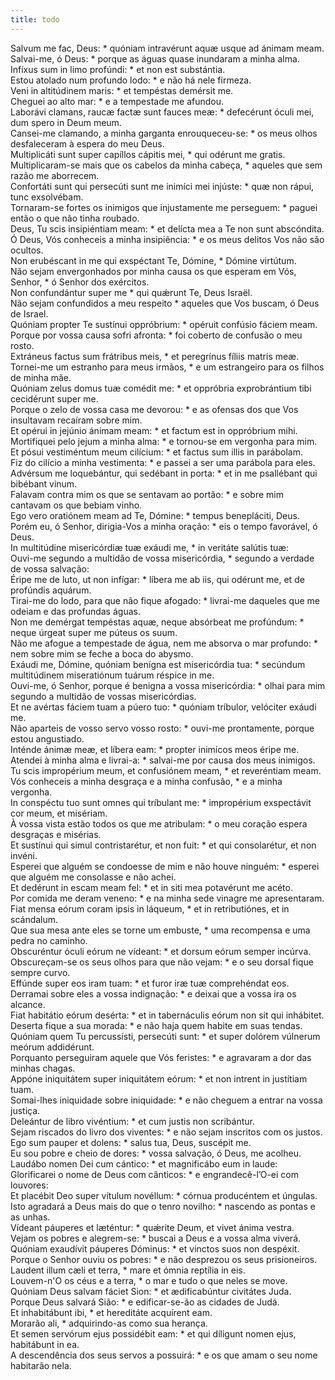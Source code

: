 ```yaml
---
title: todo
---
```

<div class="dropcap text-justify">Salvum me fac, Deus: * quóniam intravérunt aquæ usque ad ánimam meam.</div>
<div class="dropcap text-justify">Salvai-me, ó Deus: * porque as águas quase inundaram a minha alma.</div>
<div class="text-justify">Infíxus sum in limo profúndi: * et non est substántia.</div>
<div class="text-justify">Estou atolado num profundo lodo: * e não há nele firmeza.</div>
<div class="text-justify">Veni in altitúdinem maris: * et tempéstas demérsit me.</div>
<div class="text-justify">Cheguei ao alto mar: * e a tempestade me afundou.</div>
<div class="text-justify">Laborávi clamans, raucæ factæ sunt fauces meæ: * defecérunt óculi mei, dum spero in Deum meum.</div>
<div class="text-justify">Cansei-me clamando, a minha garganta enrouqueceu-se: * os meus olhos desfaleceram à espera do meu Deus.</div>
<div class="text-justify">Multiplicáti sunt super capíllos cápitis mei, * qui odérunt me gratis.</div>
<div class="text-justify">Multiplicaram-se mais que os cabelos da minha cabeça, * aqueles que sem razão me aborrecem.</div>
<div class="text-justify">Confortáti sunt qui persecúti sunt me inimíci mei injúste: * quæ non rápui, tunc exsolvébam.</div>
<div class="text-justify">Tornaram-se fortes os inimigos que injustamente me perseguem: * paguei então o que não tinha roubado.</div>
<div class="text-justify">Deus, Tu scis insipiéntiam meam: * et delícta mea a Te non sunt abscóndita.</div>
<div class="text-justify">Ó Deus, Vós conheceis a minha insipiência: * e os meus delitos Vos não são ocultos.</div>
<div class="text-justify">Non erubéscant in me qui exspéctant Te, Dómine, * Dómine virtútum.</div>
<div class="text-justify">Não sejam envergonhados por minha causa os que esperam em Vós, Senhor, * ó Senhor dos exércitos.</div>
<div class="text-justify">Non confundántur super me * qui quǽrunt Te, Deus Israël.</div>
<div class="text-justify">Não sejam confundidos a meu respeito * aqueles que Vos buscam, ó Deus de Israel.</div>
<div class="text-justify">Quóniam propter Te sustínui oppróbrium: * opéruit confúsio fáciem meam.</div>
<div class="text-justify">Porque por vossa causa sofri afronta: * foi coberto de confusão o meu rosto.</div>
<div class="text-justify">Extráneus factus sum frátribus meis, * et peregrínus fíliis matris meæ.</div>
<div class="text-justify">Tornei-me um estranho para meus irmãos, * e um estrangeiro para os filhos de minha mãe.</div>
<div class="text-justify">Quóniam zelus domus tuæ comédit me: * et oppróbria exprobrántium tibi cecidérunt super me.</div>
<div class="text-justify">Porque o zelo de vossa casa me devorou: * e as ofensas dos que Vos insultavam recaíram sobre mim.</div>
<div class="text-justify">Et opérui in jejúnio ánimam meam: * et factum est in oppróbrium mihi.</div>
<div class="text-justify">Mortifiquei pelo jejum a minha alma: * e tornou-se em vergonha para mim.</div>
<div class="text-justify">Et pósui vestiméntum meum cilícium: * et factus sum illis in parábolam.</div>
<div class="text-justify">Fiz do cilício a minha vestimenta: * e passei a ser uma parábola para eles.</div>
<div class="text-justify">Advérsum me loquebántur, qui sedébant in porta: * et in me psallébant qui bibébant vinum.</div>
<div class="text-justify">Falavam contra mim os que se sentavam ao portão: * e sobre mim cantavam os que bebiam vinho.</div>
<div class="text-justify">Ego vero oratiónem meam ad Te, Dómine: * tempus benepláciti, Deus.</div>
<div class="text-justify">Porém eu, ó Senhor, dirigia-Vos a minha oração: * eis o tempo favorável, ó Deus.</div>
<div class="text-justify">In multitúdine misericórdiæ tuæ exáudi me, * in veritáte salútis tuæ:</div>
<div class="text-justify">Ouvi-me segundo a multidão de vossa misericórdia, * segundo a verdade de vossa salvação:</div>
<div class="text-justify">Éripe me de luto, ut non infígar: * líbera me ab iis, qui odérunt me, et de profúndis aquárum.</div>
<div class="text-justify">Tirai-me do lodo, para que não fique afogado: * livrai-me daqueles que me odeiam e das profundas águas.</div>
<div class="text-justify">Non me demérgat tempéstas aquæ, neque absórbeat me profúndum: * neque úrgeat super me púteus os suum.</div>
<div class="text-justify">Não me afogue a tempestade de água, nem me absorva o mar profundo: * nem sobre mim se feche a boca do abysmo.</div>
<div class="text-justify">Exáudi me, Dómine, quóniam benígna est misericórdia tua: * secúndum multitúdinem miseratiónum tuárum réspice in me.</div>
<div class="text-justify">Ouvi-me, ó Senhor, porque é benigna a vossa misericórdia: * olhai para mim segundo a multidão de vossas misericórdias.</div>
<div class="text-justify">Et ne avértas fáciem tuam a púero tuo: * quóniam tríbulor, velóciter exáudi me.</div>
<div class="text-justify">Não aparteis de vosso servo vosso rosto: * ouvi-me prontamente, porque estou angustiado.</div>
<div class="text-justify">Inténde ánimæ meæ, et líbera eam: * propter inimícos meos éripe me.</div>
<div class="text-justify">Atendei à minha alma e livrai-a: * salvai-me por causa dos meus inimigos.</div>
<div class="text-justify">Tu scis impropérium meum, et confusiónem meam, * et reveréntiam meam.</div>
<div class="text-justify">Vós conheceis a minha desgraça e a minha confusão, * e a minha vergonha.</div>
<div class="text-justify">In conspéctu tuo sunt omnes qui tríbulant me: * impropérium exspectávit cor meum, et misériam.</div>
<div class="text-justify">À vossa vista estão todos os que me atribulam: * o meu coração espera desgraças e misérias.</div>
<div class="text-justify">Et sustínui qui simul contristarétur, et non fuit: * et qui consolarétur, et non invéni.</div>
<div class="text-justify">Esperei que alguém se condoesse de mim e não houve ninguém: * esperei que alguém me consolasse e não achei.</div>
<div class="text-justify">Et dedérunt in escam meam fel: * et in siti mea potavérunt me acéto.</div>
<div class="text-justify">Por comida me deram veneno: * e na minha sede vinagre me apresentaram.</div>
<div class="text-justify">Fiat mensa eórum coram ipsis in láqueum, * et in retributiónes, et in scándalum.</div>
<div class="text-justify">Que sua mesa ante eles se torne um embuste, * uma recompensa e uma pedra no caminho.</div>
<div class="text-justify">Obscuréntur óculi eórum ne vídeant: * et dorsum eórum semper incúrva.</div>
<div class="text-justify">Obscureçam-se os seus olhos para que não vejam: * e o seu dorsal fique sempre curvo.</div>
<div class="text-justify">Effúnde super eos iram tuam: * et furor iræ tuæ comprehéndat eos.</div>
<div class="text-justify">Derramai sobre eles a vossa indignação: * e deixai que a vossa ira os alcance.</div>
<div class="text-justify">Fiat habitátio eórum desérta: * et in tabernáculis eórum non sit qui inhábitet.</div>
<div class="text-justify">Deserta fique a sua morada: * e não haja quem habite em suas tendas.</div>
<div class="text-justify">Quóniam quem Tu percussísti, persecúti sunt: * et super dolórem vúlnerum meórum addidérunt.</div>
<div class="text-justify">Porquanto perseguiram aquele que Vós feristes: * e agravaram a dor das minhas chagas.</div>
<div class="text-justify">Appóne iniquitátem super iniquitátem eórum: * et non intrent in justítiam tuam.</div>
<div class="text-justify">Somai-lhes iniquidade sobre iniquidade: * e não cheguem a entrar na vossa justiça.</div>
<div class="text-justify">Deleántur de libro vivéntium: * et cum justis non scribántur.</div>
<div class="text-justify">Sejam riscados do livro dos viventes: * e não sejam inscritos com os justos.</div>
<div class="text-justify">Ego sum pauper et dolens: * salus tua, Deus, suscépit me.</div>
<div class="text-justify">Eu sou pobre e cheio de dores: * vossa salvação, ó Deus, me acolheu.</div>
<div class="text-justify">Laudábo nomen Dei cum cántico: * et magnificábo eum in laude:</div>
<div class="text-justify">Glorificarei o nome de Deus com cânticos: * e engrandecê-l’O-ei com louvores:</div>
<div class="text-justify">Et placébit Deo super vítulum novéllum: * córnua producéntem et úngulas.</div>
<div class="text-justify">Isto agradará a Deus mais do que o tenro novilho: * nascendo as pontas e as unhas.</div>
<div class="text-justify">Vídeant páuperes et læténtur: * quǽrite Deum, et vivet ánima vestra.</div>
<div class="text-justify">Vejam os pobres e alegrem-se: * buscai a Deus e a vossa alma viverá.</div>
<div class="text-justify">Quóniam exaudívit páuperes Dóminus: * et vinctos suos non despéxit.</div>
<div class="text-justify">Porque o Senhor ouviu os pobres: * e não desprezou os seus prisioneiros.</div>
<div class="text-justify">Laudent illum cæli et terra, * mare et ómnia reptília in eis.</div>
<div class="text-justify">Louvem-n'O os céus e a terra, * o mar e tudo o que neles se move.</div>
<div class="text-justify">Quóniam Deus salvam fáciet Sion: * et ædificabúntur civitátes Juda.</div>
<div class="text-justify">Porque Deus salvará Sião: * e edificar-se-ão as cidades de Judá.</div>
<div class="text-justify">Et inhabitábunt ibi, * et hereditáte acquírent eam.</div>
<div class="text-justify">Morarão ali, * adquirindo-as como sua herança.</div>
<div class="text-justify">Et semen servórum ejus possidébit eam: * et qui díligunt nomen ejus, habitábunt in ea.</div>
<div class="text-justify">A descendência dos seus servos a possuirá: * e os que amam o seu nome habitarão nela.</div>

